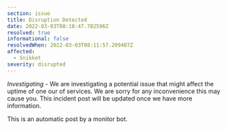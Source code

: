 ```yaml
---
section: issue
title: Disruption Detected
date: 2022-03-03T08:10:47.782596Z
resolved: true
informational: false
resolvedWhen: 2022-03-03T08:11:57.209407Z
affected:
  - Snikket
severity: disrupted
---
```

*Investigating* - We are investigating a potential issue that might affect the uptime of one our of services. We are sorry for any inconvenience this may cause you. This incident post will be updated once we have more information.

This is an automatic post by a monitor bot.
        